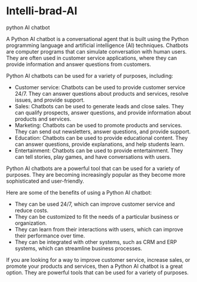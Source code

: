 # Intelli-brad-AI
python AI chatbot

A Python AI chatbot is a conversational agent that is built using the Python programming language and artificial intelligence (AI) techniques. Chatbots are computer programs that can simulate conversation with human users. They are often used in customer service applications, where they can provide information and answer questions from customers.

Python AI chatbots can be used for a variety of purposes, including:

* Customer service: Chatbots can be used to provide customer service 24/7. They can answer questions about products and services, resolve issues, and provide support.
* Sales: Chatbots can be used to generate leads and close sales. They can qualify prospects, answer questions, and provide information about products and services.
* Marketing: Chatbots can be used to promote products and services. They can send out newsletters, answer questions, and provide support.
* Education: Chatbots can be used to provide educational content. They can answer questions, provide explanations, and help students learn.
* Entertainment: Chatbots can be used to provide entertainment. They can tell stories, play games, and have conversations with users.

Python AI chatbots are a powerful tool that can be used for a variety of purposes. They are becoming increasingly popular as they become more sophisticated and user-friendly.

Here are some of the benefits of using a Python AI chatbot:

* They can be used 24/7, which can improve customer service and reduce costs.
* They can be customized to fit the needs of a particular business or organization.
* They can learn from their interactions with users, which can improve their performance over time.
* They can be integrated with other systems, such as CRM and ERP systems, which can streamline business processes.

If you are looking for a way to improve customer service, increase sales, or promote your products and services, then a Python AI chatbot is a great option. They are powerful tools that can be used for a variety of purposes.
